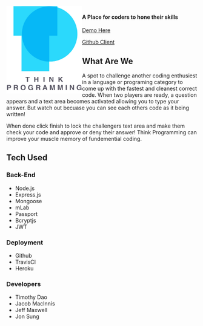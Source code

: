 <img style="float: left;" src="https://github.com/thinkful-ei23/think-programming-client/blob/master/src/components/images/logo/TP-title-logo.jpg?raw=true" alt="Think Programing Logo" width="200"/>

#### A Place for coders to hone their skills

[Demo Here](https://think-programming-client.herokuapp.com/)

[Github Client](https://github.com/thinkful-ei23/think-programming-client)

## What Are We
A spot to challenge another coding enthusiest in a language or programing category to come up with the fastest and cleanest correct code.  When two players are ready, a question appears and a text area becomes activated allowing you to type your answer.  But watch out becuase you can see each others code as it being written!  

When done click finish to lock the challengers text area and make them check your code and approve or deny their answer!  Think Programming can improve your muscle memory of fundemential coding.    

## Tech Used

### Back-End
* Node.js
* Express.js
* Mongoose
* mLab
* Passport
* Bcryptjs
* JWT

### Deployment
* Github
* TravisCI
* Heroku

### Developers
* Timothy Dao
* Jacob MacInnis
* Jeff Maxwell
* Jon Sung
